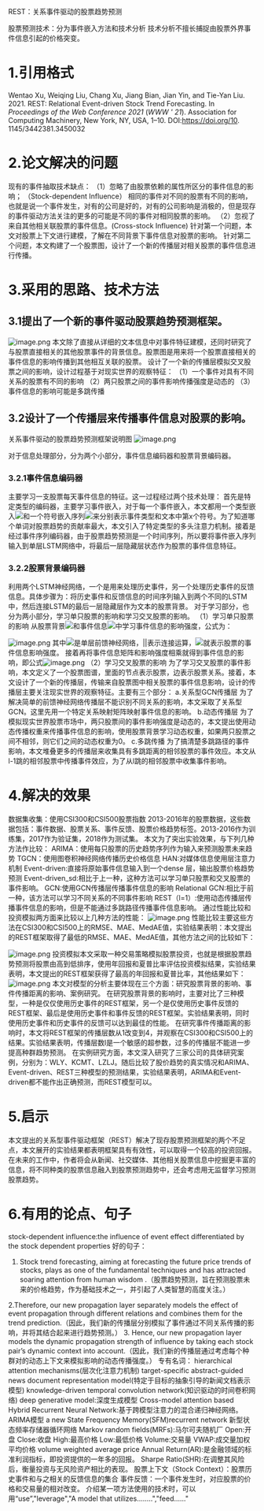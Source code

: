 REST：关系事件驱动的股票趋势预测

股票预测技术：分为事件嵌入方法和技术分析
技术分析不擅长捕捉由股票外界事件信息引起的价格突变。


# 1.引用格式
Wentao Xu, Weiqing Liu, Chang Xu, Jiang Bian, Jian Yin, and Tie-Yan Liu. 2021. REST: Relational Event-driven Stock Trend
Forecasting. In <i>Proceedings of the Web Conference 2021</i> (<i>WWW ' 21</i>). Association for Computing Machinery, New York, NY, USA, 1–10. DOI:https://doi.org/10. 1145/3442381.3450032
# 2.论文解决的问题
现有的事件抽取技术缺点：
（1）忽略了由股票依赖的属性所区分的事件信息的影响； （Stock-dependent Influence）
相同的事件对不同的股票有不同的影响，也就是说一个事件发生，对有的公司是好的，对有的公司影响是消极的，但是现存的事件驱动方法关注的更多的可能是不同的事件对相同股票的影响。
（2）忽视了来自其他相关联股票的事件信息。(Cross-stock Influence)
针对第一个问题，本文对股票上下文进行建模，了解在不同背景下事件信息对股票的影响。
针对第二个问题，本文构建了一个股票图，设计了一个新的传播层对相关股票的事件信息进行传播。
# 3.采用的思路、技术方法
## 3.1提出了一个新的事件驱动股票趋势预测框架。
![image.png](https://cdn.nlark.com/yuque/0/2021/png/22838017/1636336010356-83cc243c-8f13-4414-902e-0e18fe2e119b.png#clientId=u9add401f-8222-4&from=paste&height=520&id=u41c2554e&originHeight=520&originWidth=688&originalType=binary&ratio=1&size=77811&status=done&style=none&taskId=ubb3800eb-5503-4c42-9145-61659ec7f46&width=688)
本文除了直接从详细的文本信息中对事件特征建模，还同时研究了与股票直接相关的其他股票事件的背景信息。股票图是用来将一个股票直接相关的事件信息的影响传播到其他相互关联的股票。
设计了一个新的传播层模拟交叉股票之间的影响，设计过程基于对现实世界的观察特征：
（1）一个事件对具有不同关系的股票有不同的影响
（2）两只股票之间的事件影响传播强度是动态的
（3）事件信息的影响可能是多跳传播
## 3.2设计了一个传播层来传播事件信息对股票的影响。
关系事件驱动的股票趋势预测框架说明图
![image.png](https://cdn.nlark.com/yuque/0/2021/png/22838017/1635154332090-35dc1fc5-c489-45d4-8eca-11929dcb2f96.png#clientId=u8570653b-1c80-4&from=paste&height=479&id=ub2085917&originHeight=479&originWidth=1288&originalType=binary&ratio=1&size=145089&status=done&style=none&taskId=ueb1c1d8b-4152-4dfb-aec2-7573ee9acc4&width=1288)

对于信息处理部分，分为两个小部分，事件信息编码器和股票背景编码器。
### 3.2.1事件信息编码器
主要学习一支股票每天事件信息的特征。这一过程经过两个技术处理：
首先是特定类型的编码器，主要学习事件嵌入，对于每一个事件嵌入，本文都用一个类型嵌入![](https://cdn.nlark.com/yuque/__latex/a578f93d86a9111f5900e4681f14ce16.svg#card=math&code=t_%7Bi%7D&id=Oje4r)和一个符号嵌入序列![](https://cdn.nlark.com/yuque/__latex/bb82cc3fd01ca17fd3ef04e5cfc4162a.svg#card=math&code=%5Cleft%20%5Bw%20_%7Bi1%7D%2Cw_%7Bi2%7D%2C.....w_%7Bin%7D%20%5Cright%20%5D&id=TLh72)来分别表示事件类型和文本中第x个符号。为了知道哪个单词对股票趋势的贡献率最大，本文引入了特定类型的多头注意力机制。接着是经过事件序列编码器，由于股票趋势预测是一个时间序列，所以要将事件嵌入序列输入到单层LSTM网络中，将最后一层隐藏层状态作为股票的事件信息特征。
### 3.2.2股票背景编码器
利用两个LSTM神经网络，一个是用来处理历史事件，另一个处理历史事件的反馈信息。具体步骤为：将历史事件和反馈信息的时间序列输入到两个不同的LSTM中，然后连接LSTM的最后一层隐藏层作为文本的股票背景。
对于学习部分，也分为两小部分，学习单只股票的影响和学习交叉股票的影响。
（1）学习单只股票的影响
从股票背景![](https://cdn.nlark.com/yuque/__latex/3a75ed9663e8daec9ed7f81149a97fea.svg#card=math&code=h_%7Bi%7D%5E%7Bc%7D&id=kKZVV)和事件信息![](https://cdn.nlark.com/yuque/__latex/da0ba27c2ef3fe6cf3d9deed25263fa4.svg#card=math&code=h_%7Bi%7D%5E%7Bt%7D&id=AunLx)中学习事件信息的影响强度，公式为：

![image.png](https://cdn.nlark.com/yuque/0/2021/png/22838017/1636512085381-b947745b-8a4e-4bac-a0e5-b00e4311ef5a.png#clientId=u31767433-80ec-4&from=paste&height=73&id=u4f886e5f&originHeight=73&originWidth=365&originalType=binary&ratio=1&size=7174&status=done&style=none&taskId=u01490edc-0564-4c87-93be-d00d464339a&width=365)
其中![](https://cdn.nlark.com/yuque/__latex/1ffdb438edfe64ab8583c2ef8178cccb.svg#card=math&code=a%5E%7BT%7D&id=FxeKO)是单层前馈神经网络，||表示连接运算，![](https://cdn.nlark.com/yuque/__latex/8415fd0d19cb49187cb738271e960f2a.svg#card=math&code=D_%7Bii%7D%5E%7BT%7D&id=zwdQ5)就表示股票的事件信息影响强度。
接着再将事件信息矩阵和影响强度相乘就得到事件信息的影响，即公式![image.png](https://cdn.nlark.com/yuque/0/2021/png/22838017/1636512569917-2f35c892-2ddf-40ee-8faf-2c4c9879fe64.png#clientId=u31767433-80ec-4&from=paste&height=60&id=u8a9f3701&originHeight=60&originWidth=206&originalType=binary&ratio=1&size=2452&status=done&style=none&taskId=u24a42eca-2e14-4ca7-8f0a-ce64719f81f&width=206)
（2）学习交叉股票的影响
为了学习交叉股票的事件影响，本文定义了一个股票图谱，里面的节点表示股票，边表示股票关系。接着，本文设计了一个新的传播层，传输来自股票图中相关股票的事件信息影响，设计的传播层主要关注现实世界的观察特征。主要有三个部分：
a.关系型GCN传播层
为了解决简单的前馈神经网络传播层不能识别不同关系的影响，本文采取了关系型GCN。这里先用一个特定关系映射矩阵映射事件信息的影响。
b.动态传播层
为了模拟现实世界股票市场中，两只股票间的事件影响强度是动态的，本文提出使用动态传播权重来传播事件信息的影响，使用股票背景学习动态权重，如果两只股票之间不相邻，则它们之间的动态权重为0。
c.多跳传播
为了搞清楚多跳路径的事件影响，本文堆叠更多的传播层来收集具有多跳距离的相邻股票的事件效应。本文从l-1跳的相邻股票中传播事件效应，为了从l跳的相邻股票中收集事件影响。
# 4.解决的效果
数据集收集：使用CSI300和CSI500股票指数   2013-2016年的股票数据，这些数据包括：事件数据、股票关系、事件反馈、股票价格趋势标签。2013-2016作为训练集，2017作为验证集，2018作为测试集。
本文为了突出实验效果，与下列几种方法作比较：
ARIMA：使用每只股票的历史趋势序列作为输入来预测股票未来趋势
TGCN：使用图卷积神经网络传播历史价格信息
HAN:对媒体信息使用层注意力机制
Event-driven:直接将原始事件信息输入到一个dense 层，输出股票价格趋势预测
Event-driven_sd:相比于上一种，这种方法可以学习单只股票和交叉股票的事件影响。
GCN:使用GCN传播层传播事件信息的影响
Relational GCN:相比于前一种，该方法可以学习不同关系的不同事件影响
REST（l=1）:使用动态传播层传播事件信息的影响，但是不能通过多跳路径传播事件信息影响。
通过性能比较和投资模拟两方面来比较以上几种方法的性能：
![image.png](https://cdn.nlark.com/yuque/0/2021/png/22838017/1636678765509-edeadb92-fb7c-458f-9c9c-93157cf362a2.png#clientId=u9cc065aa-0f12-4&from=paste&height=324&id=u4f7c6565&originHeight=324&originWidth=613&originalType=binary&ratio=1&size=61054&status=done&style=none&taskId=ubab4dccb-18a5-40b1-bf4f-de1376ab89f&width=613)
性能比较主要这些方法在CSI300和CSI500上的RMSE、MAE、MedAE值，实验结果表明：本文提出的REST框架取得了最低的RMSE、MAE、MedAE值，其他方法之间的比较如下：

![image.png](https://cdn.nlark.com/yuque/0/2021/png/22838017/1636678993147-35826fa7-e344-437a-8b70-b8d1a0bf840c.png#clientId=u9cc065aa-0f12-4&from=paste&height=337&id=u3a32af41&originHeight=337&originWidth=584&originalType=binary&ratio=1&size=96001&status=done&style=none&taskId=uc2314772-6ec2-4378-85e5-86691c33e22&width=584)
投资模拟本文采取一种交易策略模拟股票投资，也就是根据股票趋势预测将股票由高到低排序，使用年回报和夏普比率评估投资模拟结果，实验结果表明，本文提出的REST框架获得了最高的年回报和夏普比率，其他结果如下：
![image.png](https://cdn.nlark.com/yuque/0/2021/png/22838017/1636679453822-d6aa28d7-0621-469a-8e53-cbaef935e9ac.png#clientId=u9cc065aa-0f12-4&from=paste&height=339&id=u7bb419eb&originHeight=339&originWidth=581&originalType=binary&ratio=1&size=89001&status=done&style=none&taskId=u82ac2f21-2adf-4df1-8db6-cb787e1b141&width=581)
本文对模型的分析主要体现在三个方面：研究股票背景的影响、事件传播距离的影响、案例研究。
在研究股票背景的影响时，主要对比了三种模型，一种是仅仅使用历史事件的REST框架，另一个是仅使用历史事件反馈的REST框架、最后是使用历史事件和事件反馈的REST框架。实验结果表明，同时使用历史事件和历史事件的反馈可以达到最佳的性能。
在研究事件传播距离的影响时，本文将REST框架的传播层数从1改变到4，并观察在CSI300和CSI500上的结果。实验结果表明，传播层数l是一个敏感的超参数，过多的传播层不能进一步提高种群趋势预测。
在实例研究方面，本文深入研究了三家公司的具体研究案例，分别为：WLY、KCMT、LZLJ。随后比较了股价趋势的真实情况和ARIMA、Event-driven、REST三种模型的预测结果，实验结果表明，ARIMA和Event-driven都不能作出正确预测，而REST模型可以。
# 5.启示
本文提出的关系型事件驱动框架（REST）解决了现存股票预测框架的两个不足点，本文展开的实验结果都表明框架具有有效性，可以取得一个较高的投资回报。在未来的工作中，作者将会从新闻、社交媒体、其他相关股票信息中挖掘更丰富的信息，将不同种类的股票信息融入到股票预测趋势中，还会考虑用无监督学习预测股票趋势。
# 6.有用的论点、句子
stock-dependent influence:the influence of event effect differentiated by the stock dependent properties
好的句子：

1. Stock trend forecasting, aiming at forecasting the future price trends of stocks, plays as one of the fundamental techniques and has attracted soaring attention from human wisdom .（股票趋势预测，旨在预测股票未来的价格趋势，作为基础技术之一，并引起了人类智慧的高度关注。）

2.Therefore, our new propagation layer separately models the effect of event propagation through different relations and combines them for the trend prediction.（因此，我们新的传播层分别模拟了事件通过不同关系传播的影响，并将其结合起来进行趋势预测。）
3. Hence, our new propagation layer models the dynamic propagation strength of influence by taking each stock pair’s dynamic context into account.（因此，我们新的传播层通过考虑每个种群对的动态上下文来模拟影响的动态传播强度。）
专有名词：
hierarchical attention mechanisms(层次化注意力机制)
target-specific abstract-guided news document representation model(特定于目标的抽象引导的新闻文档表示模型)
knowledge-driven temporal convolution network(知识驱动的时间卷积网络)
deep generative model:深度生成模型
Cross-model attention based Hybrid Recurrent Neural Network:基于跨模型注意力的混合递归神经网络。
ARIMA模型
a new State Frequency Memory(SFM)recurrent network    新型状态频率存储器循环网络
Markov random fields(MRFs):马尔可夫随机厂
Open:开盘
Close:收盘
High:最高价格
Low:最低价格
Volume:交易量
VWAP:成交量加权平均价格   volume weighted average price
Annual Return(AR):是金融领域的标准利润指标，即投资提供的一年多的回报。
Sharpe Ratio(SHR):在调整其风险后，衡量投资与无风险资产相比的表现。
股票上下文（Stock Context）：股票历史事件和与之相关的反馈信息的集合
事件反馈：一个事件发生时，对应股票的价格和交易量的相对改变。
介绍某一项方法使用的技术时，可以用“use”,"leverage","A model that utilizes........","feed......"


